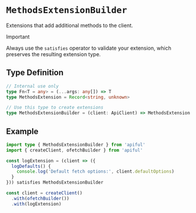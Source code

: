 # `MethodsExtensionBuilder`

Extensions that add additional methods to the client.

> [!IMPORTANT]
> Always use the `satisfies` operator to validate your extension, which preserves the resulting extension type.

## Type Definition

```ts
// Internal use only
type Fn<T = any> = (...args: any[]) => T
type MethodsExtension = Record<string, unknown>

// Use this type to create extensions
type MethodsExtensionBuilder = (client: ApiClient) => MethodsExtension
```

## Example

```ts
import type { MethodsExtensionBuilder } from 'apiful'
import { createClient, ofetchBuilder } from 'apiful'

const logExtension = (client => ({
  logDefaults() {
    console.log('Default fetch options:', client.defaultOptions)
  }
})) satisfies MethodsExtensionBuilder

const client = createClient()
  .with(ofetchBuilder())
  .with(logExtension)
```

